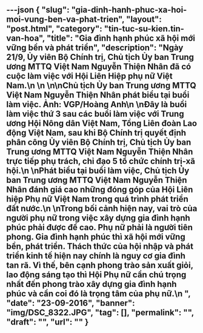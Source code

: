 ---json
{
    "slug": "gia-dinh-hanh-phuc-xa-hoi-moi-vung-ben-va-phat-trien",
    "layout": "post.html",
    "category": "tin-tuc-su-kien.tin-van-hoa",
    "title": "Gia đình hạnh phúc xã hội mới vững bền và phát triển",
    "description": "Ngày 21/9, Ủy viên Bộ Chính trị, Chủ tịch Ủy ban Trung ương MTTQ Việt Nam Nguyễn Thiện Nhân đã có cuộc làm việc với Hội Liên Hiệp phụ nữ Việt Nam.\n \n \n\nChủ tịch Ủy ban Trung ương MTTQ Việt Nam Nguyễn Thiện Nhân phát biểu tại buổi làm việc. Ảnh: VGP/Hoàng Anh\n \nĐây là buổi làm việc thứ 3 sau các buổi làm việc với Trung ương Hội Nông dân Việt Nam, Tổng Liên đoàn Lao động Việt Nam, sau khi Bộ Chính trị quyết định phân công Ủy viên Bộ Chính trị, Chủ tịch Ủy ban Trung ương MTTQ Việt Nam Nguyễn Thiện Nhân trực tiếp phụ trách, chỉ đạo 5 tổ chức chính trị-xã hội.\n \nPhát biểu tại buổi làm việc, Chủ tịch Ủy ban Trung ương MTTQ Việt Nam Nguyễn Thiện Nhân đánh giá cao những đóng góp của Hội Liên hiệp Phụ nữ Việt Nam trong quá trình phát triển đất nước.\n \nTrong bối cảnh hiện nay, vai trò của người phụ nữ trong việc xây dựng gia đình hạnh phúc phải được đề cao. Phụ nữ phải là người tiên phong. Gia đình hạnh phúc thì xã hội mới vững bền, phát triển. Thách thức của hội nhập và phát triển kinh tế hiện nay chính là nguy cơ gia đình tan rã. Vì thế, bên cạnh phong trào sản xuất giỏi, lao động sáng tạo thì Hội Phụ nữ cần chú trọng nhất đến phong trào xây dựng gia đình hạnh phúc và cần coi đó là trọng tâm của phụ nữ.\n ",
    "date": "23-09-2016",
    "banner": "img/DSC_8322.JPG",
    "tag": [],
    "permalink": "",
    "draft": "",
    "url": ""
}
---
